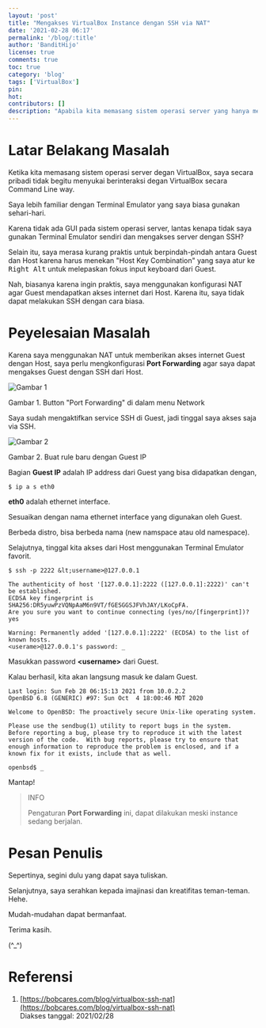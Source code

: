 ```yaml
---
layout: 'post'
title: "Mengakses VirtualBox Instance dengan SSH via NAT"
date: '2021-02-28 06:17'
permalink: '/blog/:title'
author: 'BanditHijo'
license: true
comments: true
toc: true
category: 'blog'
tags: ['VirtualBox']
pin:
hot:
contributors: []
description: "Apabila kita memasang sistem operasi server yang hanya menjalankan CLI pada VirtualBox, saya lebih memilih untuk mengaksesnya menggunakan SSH ketimbang harus menggunakan UI dari VirtualBox. Alasannya karena, saya lebih familiar dengan Terminal Emulator yang saya gunakan."
---
```


# Latar Belakang Masalah

Ketika kita memasang sistem operasi server degan VirtualBox, saya secara pribadi tidak begitu menyukai berinteraksi degan VirtualBox secara Command Line way.

Saya lebih familiar dengan Terminal Emulator yang saya biasa gunakan sehari-hari.

Karena tidak ada GUI pada sistem operasi server, lantas kenapa tidak saya gunakan Terminal Emulator sendiri dan mengakses server dengan SSH?

Selain itu, saya merasa kurang praktis untuk berpindah-pindah antara Guest dan Host karena harus menekan "Host Key Combination" yang saya atur ke <kbd>Right Alt</kbd> untuk melepaskan fokus input keyboard dari Guest.

Nah, biasanya karena ingin praktis, saya menggunakan konfigurasi NAT agar Guest mendapatkan akses internet dari Host. Karena itu, saya tidak dapat melakukan SSH dengan cara biasa.


# Peyelesaian Masalah

Karena saya menggunakan NAT untuk memberikan akses internet Guest dengan Host, saya perlu mengkonfigurasi **Port Forwarding** agar saya dapat mengakses Guest dengan SSH dari Host.

![Gambar 1](https://i.postimg.cc/zf5bnjHP/gambar-01.png)

Gambar 1. Button "Port Forwarding" di dalam menu Network

Saya sudah mengaktifkan service SSH di Guest, jadi tinggal saya akses saja via SSH.

![Gambar 2](https://i.postimg.cc/QCBHXYvV/gambar-02.png)

Gambar 2. Buat rule baru dengan Guest IP

Bagian **Guest IP** adalah IP address dari Guest yang bisa didapatkan dengan,

```
$ ip a s eth0
```

**eth0** adalah ethernet interface.

Sesuaikan dengan nama ethernet interface yang digunakan oleh Guest.

Berbeda distro, bisa berbeda nama (new namspace atau old namespace).

Selajutnya, tinggal kita akses dari Host menggunakan Terminal Emulator favorit.

```
$ ssh -p 2222 &lt;username>@127.0.0.1
```

```
The authenticity of host '[127.0.0.1]:2222 ([127.0.0.1]:2222)' can't be established.
ECDSA key fingerprint is SHA256:DR5yuwPzVQNpAaM6n9VT/fGESGGSJFVhJAY/LKoCpFA.
Are you sure you want to continue connecting (yes/no/[fingerprint])? yes

Warning: Permanently added '[127.0.0.1]:2222' (ECDSA) to the list of known hosts.
<userame>@127.0.0.1's password: _
```

Masukkan password **&lt;username>** dari Guest.

Kalau berhasil, kita akan langsung masuk ke dalam Guest.

```
Last login: Sun Feb 28 06:15:13 2021 from 10.0.2.2
OpenBSD 6.8 (GENERIC) #97: Sun Oct  4 18:00:46 MDT 2020

Welcome to OpenBSD: The proactively secure Unix-like operating system.

Please use the sendbug(1) utility to report bugs in the system.
Before reporting a bug, please try to reproduce it with the latest
version of the code.  With bug reports, please try to ensure that
enough information to reproduce the problem is enclosed, and if a
known fix for it exists, include that as well.

openbsd$ _
```

Mantap!

> INFO
> 
> Pengaturan **Port Forwarding** ini, dapat dilakukan meski instance sedang berjalan.


# Pesan Penulis

Sepertinya, segini dulu yang dapat saya tuliskan.

Selanjutnya, saya serahkan kepada imajinasi dan kreatifitas teman-teman. Hehe.

Mudah-mudahan dapat bermanfaat.

Terima kasih.

(^_^)


# Referensi

1. [https://bobcares.com/blog/virtualbox-ssh-nat](https://bobcares.com/blog/virtualbox-ssh-nat)
<br>Diakses tanggal: 2021/02/28
